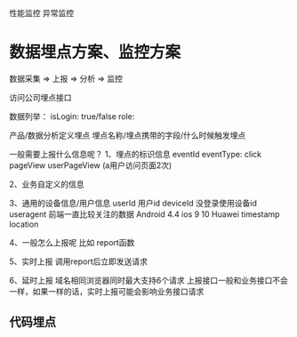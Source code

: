 性能监控
异常监控
# 数据埋点方案、监控方案

数据采集 => 上报 => 分析 => 监控

访问公司埋点接口

数据列举：
isLogin: true/false
role: 

产品/数据分析定义埋点 埋点名称/埋点携带的字段/什么时候触发埋点

一般需要上报什么信息呢？
1、埋点的标识信息
eventId
eventType: click  pageView userPageView (a用户访问页面2次)  

2、业务自定义的信息

3、通用的设备信息/用户信息
userId 用户id
deviceId 没登录使用设备id
useragent 前端一直比较关注的数据 Android 4.4 ios 9 10 Huawei
timestamp
location

4、一般怎么上报呢
比如 report函数

5、实时上报 调用report后立即发送请求

6、延时上报
域名相同浏览器同时最大支持6个请求
上报接口一般和业务接口不会一样，如果一样的话，实时上报可能会影响业务接口请求




## 代码埋点



